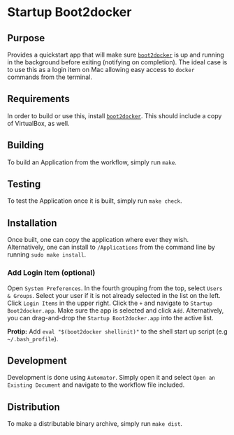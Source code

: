 # Startup Boot2docker

## Purpose

Provides a quickstart app that will make sure [`boot2docker`]( https://boot2docker.io ) is up and running in the background before exiting (notifying on completion). The ideal case is to use this as a login item on Mac allowing easy access to `docker` commands from the terminal.

## Requirements

In order to build or use this, install [`boot2docker`]( https://boot2docker.io ). This should include a copy of VirtualBox, as well.

## Building

To build an Application from the workflow, simply run `make`.

## Testing

To test the Application once it is built, simply run `make check`.

## Installation

Once built, one can copy the application where ever they wish. Alternatively, one can install to `/Applications` from the command line by running `sudo make install`.

### Add Login Item (optional)

Open `System Preferences`. In the fourth grouping from the top, select `Users & Groups`. Select your user if it is not already selected in the list on the left. Click `Login Items` in the upper right. Click the `+` and navigate to `Startup Boot2docker.app`. Make sure the app is selected and click `Add`. Alternatively, you can drag-and-drop the `Startup Boot2docker.app` into the active list.

**Protip:** Add `eval "$(boot2docker shellinit)"` to the shell start up script (e.g `~/.bash_profile`).

## Development

Development is done using `Automator`. Simply open it and select `Open an Existing Document` and navigate to the workflow file included.

## Distribution

To make a distributable binary archive, simply run `make dist`.
